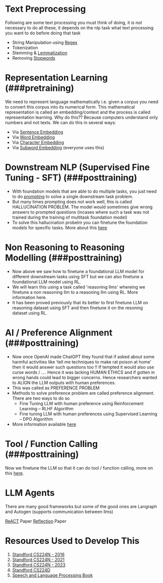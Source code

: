 # Text Preprocessing
Following are some text processing you must think of doing, it is not necessary to do all these, it depends on the nlp task what text processing you want to do before doing that task
- String Manipulation using [Regex](https://www.rexegg.com/regex-quickstart.html)
- Tokenization
- Stemming & [Lemmatization](https://github.com/khetansarvesh/NLP/blob/main/Preprocessing/Stemming_Lemmetization.ipynb)
- Removing [Stopwords](https://github.com/khetansarvesh/NLP/blob/main/Preprocessing/Stopwords.ipynb)











# Representation Learning (###pretraining)
We need to represent language mathematically i.e. given a corpus you need to convert this corpus into its numerical form. This mathematical representation is called an embedding/context and the process is called representation learning. Why do this?? Because computers understand only numbers and not texts. We can do this in several ways:
- Via [Sentence Embedding](https://github.com/khetansarvesh/NLP/tree/main/Representation-Learning/Sentence-RL)
- Via [Word Embedding](https://github.com/khetansarvesh/NLP/tree/main/Representation-Learning/Word-RL)
- Via [Character Embedding](https://github.com/khetansarvesh/NLP/tree/main/Representation-Learning/Char-RL)
- Via [Subword Embedding](https://github.com/khetansarvesh/NLP/tree/main/Representation-Learning/SubWord-RL) (everyone uses this)









# Downstream NLP (Supervised Fine Tuning - SFT) (###posttraining)
- With foundation models that are able to do multiple tasks, you just need to do [prompting](https://www.promptingguide.ai/) to solve a single downstream task problem.
- But many times prompting does not work well, this is called HALLUCINATION PROBLEM. The model would sometimes give wrong answers to prompted questions (incases where such a task was not trained during the training of multitask foundation model)
- To solve this hallucination probelm you can finetune the foundation models for specific tasks. More about this [here](https://github.com/khetansarvesh/NLP/tree/main/unitask_downstream_nlp)






# Non Reasoning to Reasoning Modelling (###posttraining)
- Now above we saw how to finetune a foundational LLM model for different downstream tasks using SFT but we can also finetune a foundational LLM model using RL.
- We will learn this using a task called 'reasoning llms' whereing we finetune a non reasoning llm to a reasoning llm using RL. More information here. 
- It has been proved previously that its better to first finetune LLM on reasoning dataset using SFT and then finetune it on the resoning dataset using RL.



# AI / Preference Alignment (###posttraining)
- Now once OpenAI made ChatGPT they found that if asked about some harmful activities like ‘tell me techniques to make rat poison at home’ then it would answer such questions too !! If tempted it would also use curse words / …. Hence it was lacking HUMAN ETHICS and if gotten in wrong hands could lead to bigger concerns. Hence researchers wanted to ALIGN the LLM outputs with human preferences.
- This was called as PREFERENCE PROBLEM
- Methods to solve preference problem are called preference alignment. There are two ways to do so
  - Fine Tuning LLM with human preference using Reinforcement Learning – RLHF Algorithm
  - Fine tuning LLM with human preferences using Supervised Learning – DPO Algorithm
- More information available [here](https://khetansarvesh.medium.com/preference-alignment-0b67777fa7af)






# Tool / Function Calling (###posttraining)
Now we finetune the LLM so that it can do tool / function calling, more on this [here](https://huggingface.co/learn/agents-course/en/bonus-unit1/introduction).

# LLM Agents
There are many good frameworks but some of the good ones are Langraph and Autogen (supports communication between llms)


[ReACT](https://arxiv.org/pdf/2210.03629) Paper
[Reflection](https://proceedings.neurips.cc/paper_files/paper/2023/file/1b44b878bb782e6954cd888628510e90-Paper-Conference.pdf) Paper







# Resources Used to Develop This
1. [Standford CS224N - 2016](https://www.youtube.com/playlist?list=PLoROMvodv4rOhcuXMZkNm7j3fVwBBY42z)
2. [Standford CS224N - 2021](https://www.youtube.com/watch?v=rmVRLeJRkl4&list=PLoROMvodv4rMFqRtEuo6SGjY4XbRIVRd4)
3. [Standford CS224N - 2023](https://www.youtube.com/watch?v=LWMzyfvuehA&list=PL613dYIGMXoZ0Wl6tj8VvHaFUTAWE8fbW)
4. [Standford CS224D](https://www.youtube.com/playlist?list=PLlJy-eBtNFt4CSVWYqscHDdP58M3zFHIG)
5. [Speech and Language Processing Book](https://web.stanford.edu/~jurafsky/slp3/)
